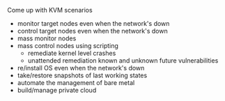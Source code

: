Come up with KVM scenarios

* monitor target nodes even when the network's down
* control target nodes even when the network's down
* mass monitor nodes
* mass control nodes using scripting
  * remediate kernel level crashes
  * unattended remediation known and unknown future vulnerabilities
* re/install OS even when the network's down
* take/restore snapshots of last working states 
* automate the management of bare metal
* build/manage private cloud
